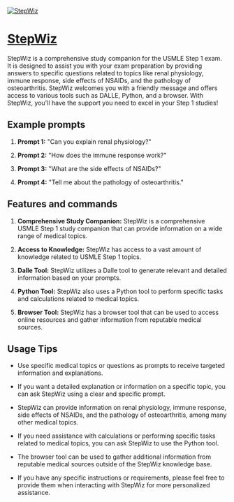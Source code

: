 [![StepWiz](https://files.oaiusercontent.com/file-24GpiSA3awbn8SF4m9Y9cipf?se=2123-10-18T19%3A05%3A57Z&sp=r&sv=2021-08-06&sr=b&rscc=max-age%3D31536000%2C%20immutable&rscd=attachment%3B%20filename%3D3df61c0d-737f-427e-a2e4-9656c8521cc1.png&sig=i84L4lXEr/NxRadlD7gBbbBHt1r9atIeMv/ttrjmJ14%3D)](https://chat.openai.com/g/g-5GOaU9dj5-stepwiz)

# [StepWiz](https://chat.openai.com/g/g-5GOaU9dj5-stepwiz)

StepWiz is a comprehensive study companion for the USMLE Step 1 exam. It is designed to assist you with your exam preparation by providing answers to specific questions related to topics like renal physiology, immune response, side effects of NSAIDs, and the pathology of osteoarthritis. StepWiz welcomes you with a friendly message and offers access to various tools such as DALLE, Python, and a browser. With StepWiz, you'll have the support you need to excel in your Step 1 studies!

## Example prompts

1. **Prompt 1:** "Can you explain renal physiology?"

2. **Prompt 2:** "How does the immune response work?"

3. **Prompt 3:** "What are the side effects of NSAIDs?"

4. **Prompt 4:** "Tell me about the pathology of osteoarthritis."

## Features and commands

1. **Comprehensive Study Companion:** StepWiz is a comprehensive USMLE Step 1 study companion that can provide information on a wide range of medical topics.

2. **Access to Knowledge:** StepWiz has access to a vast amount of knowledge related to USMLE Step 1 topics.

3. **Dalle Tool:** StepWiz utilizes a Dalle tool to generate relevant and detailed information based on your prompts.

4. **Python Tool:** StepWiz also uses a Python tool to perform specific tasks and calculations related to medical topics.

5. **Browser Tool:** StepWiz has a browser tool that can be used to access online resources and gather information from reputable medical sources.

## Usage Tips

- Use specific medical topics or questions as prompts to receive targeted information and explanations.

- If you want a detailed explanation or information on a specific topic, you can ask StepWiz using a clear and specific prompt.

- StepWiz can provide information on renal physiology, immune response, side effects of NSAIDs, and the pathology of osteoarthritis, among many other medical topics.

- If you need assistance with calculations or performing specific tasks related to medical topics, you can ask StepWiz to use the Python tool.

- The browser tool can be used to gather additional information from reputable medical sources outside of the StepWiz knowledge base.

- If you have any specific instructions or requirements, please feel free to provide them when interacting with StepWiz for more personalized assistance.